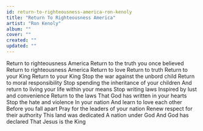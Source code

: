 ```yaml
---
id: return-to-righteousness-america-ron-kenoly
title: "Return To Righteousness America"
artist: "Ron Kenoly"
album: ""
cover: ""
created: ""
updated: ""
---
```


Return to righteousness America
Return to the truth you once believed
Return to righteousness America
Return to love
Return to truth
Return to your King
Return to your King
Stop the war against the unbord child
Return to moral responsibility
Stop spending the inheritance of your children
And return to living your life within your means
Stop writing laws
Inspired by lust and convenience
Return to the laws
That God has written in your hearts
Stop the hate and violence
In your nation
And learn to love each other
Before you fall apart
Pray for the leaders of your nation
Renew respect for their authority
This land was dedicated
A nation under God
And God has declared
That Jesus is the King